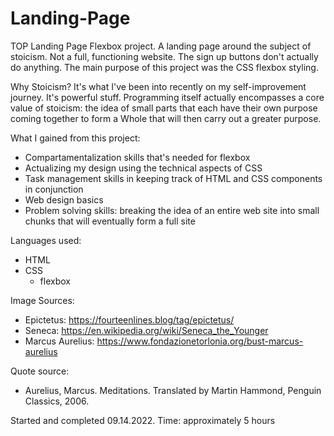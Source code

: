 # Landing-Page
TOP Landing Page Flexbox project.
A landing page around the subject of stoicism. 
Not a full, functioning website. The sign up buttons don't actually do anything. The main purpose of this project was the CSS flexbox styling.

Why Stoicism? It's what I've been into recently on my self-improvement journey. It's powerful stuff. Programming itself actually encompasses a core value of stoicism: the idea of small parts that each have their own purpose coming together to form a Whole that will then carry out a greater purpose. 

What I gained from this project:
* Compartamentalization skills that's needed for flexbox
* Actualizing my design using the technical aspects of CSS
* Task management skills in keeping track of HTML and CSS components in conjunction
* Web design basics
* Problem solving skills: breaking the idea of an entire web site into small chunks that will eventually form a full site

Languages used:
* HTML
* CSS
  * flexbox

Image Sources:
* Epictetus: https://fourteenlines.blog/tag/epictetus/ 
* Seneca: https://en.wikipedia.org/wiki/Seneca_the_Younger
* Marcus Aurelius: https://www.fondazionetorlonia.org/bust-marcus-aurelius 

Quote source:
* Aurelius, Marcus. Meditations. Translated by Martin Hammond, Penguin Classics, 2006. 

Started and completed 09.14.2022.
Time: approximately 5 hours
